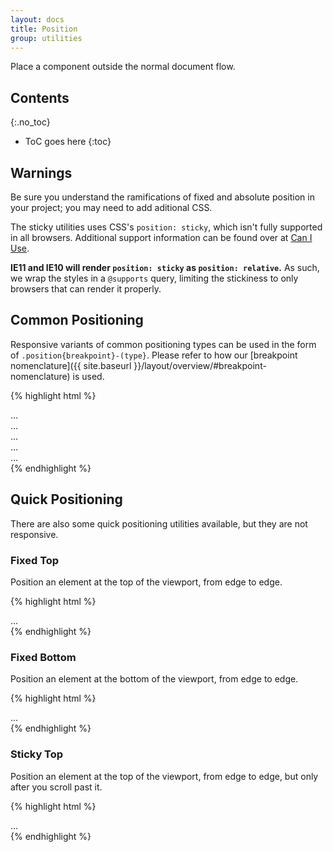 ```yaml
---
layout: docs
title: Position
group: utilities
---
```


Place a component outside the normal document flow.

## Contents
{:.no_toc}

* ToC goes here
{:toc}

## Warnings

Be sure you understand the ramifications of fixed and absolute position in your project; you may need to add aditional CSS.

The sticky utilities uses CSS's `position: sticky`, which isn't fully supported in all browsers.  Additional support information can be found over at [Can I Use](https://caniuse.com/#feat=css-sticky).

**IE11 and IE10 will render `position: sticky` as `position: relative`.** As such, we wrap the styles in a `@supports` query, limiting the stickiness to only browsers that can render it properly.

## Common Positioning

Responsive variants of common positioning types can be used in the form of `.position{breakpoint}-(type}`. Please refer to how our [breakpoint nomenclature]({{ site.baseurl }}/layout/overview/#breakpoint-nomenclature) is used.

{% highlight html %}
<div class="position-static">...</div>
<div class="position-relative">...</div>
<div class="position-absolute">...</div>
<div class="position-fixed">...</div>
<div class="position-sticky">...</div>
{% endhighlight %}

## Quick Positioning

There are also some quick positioning utilities available, but they are not responsive.

### Fixed Top

Position an element at the top of the viewport, from edge to edge.

{% highlight html %}
<div class="fixed-top">...</div>
{% endhighlight %}

### Fixed Bottom

Position an element at the bottom of the viewport, from edge to edge.

{% highlight html %}
<div class="fixed-bottom">...</div>
{% endhighlight %}

### Sticky Top

Position an element at the top of the viewport, from edge to edge, but only after you scroll past it.

{% highlight html %}
<div class="sticky-top">...</div>
{% endhighlight %}
